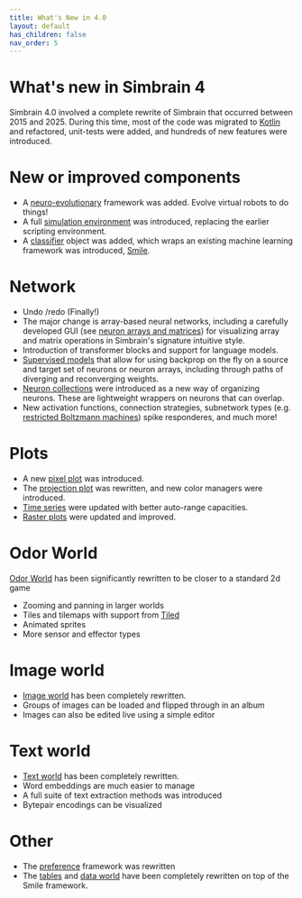 ```yaml
---
title: What's New in 4.0
layout: default
has_children: false
nav_order: 5
---
```


# What's new in Simbrain 4

Simbrain 4.0 involved a complete rewrite of Simbrain that occurred between 2015 and 2025. During this time, most of the code was migrated to [Kotlin](https://kotlinlang.org/) and refactored, unit-tests were added, and hundreds of new features were introduced.

# New or improved components

* A [neuro-evolutionary](evolution/) framework was added. Evolve virtual robots to do things!
* A full [simulation environment](simulations/) was introduced, replacing the earlier scripting environment.
* A [classifier](network/subnetwork/classfier) object was added, which wraps an existing machine learning framework was introduced, [Smile](https://haifengl.github.io/classification.html). 


# Network

* Undo /redo (Finally!)
* The major change is array-based neural networks, including a carefully developed GUI (see [neuron arrays and matrices](network/arraysMatrices)) for visualizing array and matrix operations in Simbrain's signature intuitive style.
* Introduction of transformer blocks and support for language models.
* [Supervised models](network/supervisedModels) that allow for using backprop on the fly on a source and target set of neurons or neuron arrays, including through paths of diverging and reconverging weights.
* [Neuron collections](network/neuronGroups#neuron-collection) were introduced as a new way of organizing  neurons. These are lightweight wrappers on neurons that can overlap.
* New activation functions, connection strategies, subnetwork types (e.g. [restricted Boltzmann machines](network/subnetworks/restrictedBoltzmannMachine)) spike responderes, and much more!

# Plots

* A new [pixel plot](plots/pixelPlot) was introduced.
* The [projection plot](plots/projectionPlot) was rewritten, and new color managers were introduced.
* [Time series](plots/timeSeries) were updated with better auto-range capacities.
* [Raster plots](plots/rasterPlot) were updated and improved.
    
# Odor World

[Odor World](worlds/odorworld.html) has been significantly rewritten to be closer to a standard 2d game

* Zooming and panning in larger worlds
* Tiles and tilemaps with support from [Tiled](https://www.mapeditor.org/) 
* Animated sprites
* More sensor and effector types 

# Image world

* [Image world](worlds/imageworld.html) has been completely rewritten. 
* Groups of images can be loaded and flipped through in an album
* Images can also be edited live using a simple editor

# Text world

* [Text world](worlds/textworld.html) has been completely rewritten. 
* Word embeddings are much easier to manage 
* A full suite of text extraction methods was introduced
* Bytepair encodings can be visualized

# Other

* The [preference](network/networkPreferences) framework was rewritten
* The [tables](utilities/tables) and [data world](worlds/dataworld) have been completely rewritten on top of the Smile framework.
